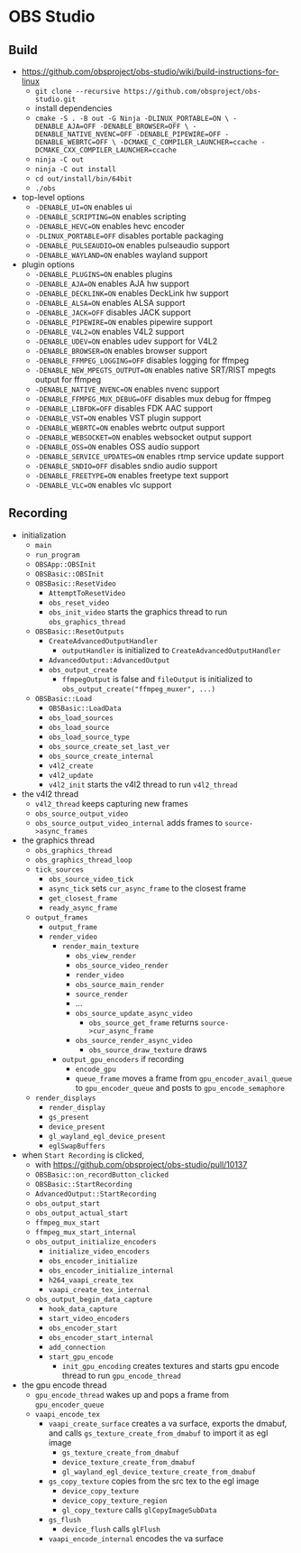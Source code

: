 OBS Studio
==========

## Build

- <https://github.com/obsproject/obs-studio/wiki/build-instructions-for-linux>
  - `git clone --recursive https://github.com/obsproject/obs-studio.git`
  - install dependencies
  - `cmake -S . -B out -G Ninja -DLINUX_PORTABLE=ON \
           -DENABLE_AJA=OFF -DENABLE_BROWSER=OFF \
           -DENABLE_NATIVE_NVENC=OFF -DENABLE_PIPEWIRE=OFF -DENABLE_WEBRTC=OFF \
           -DCMAKE_C_COMPILER_LAUNCHER=ccache -DCMAKE_CXX_COMPILER_LAUNCHER=ccache`
  - `ninja -C out`
  - `ninja -C out install`
  - `cd out/install/bin/64bit`
  - `./obs`
- top-level options
  - `-DENABLE_UI=ON` enables ui
  - `-DENABLE_SCRIPTING=ON` enables scripting
  - `-DENABLE_HEVC=ON` enables hevc encoder
  - `-DLINUX_PORTABLE=OFF` disables portable packaging
  - `-DENABLE_PULSEAUDIO=ON` enables pulseaudio support
  - `-DENABLE_WAYLAND=ON` enables wayland support
- plugin options
  - `-DENABLE_PLUGINS=ON` enables plugins
  - `-DENABLE_AJA=ON` enables AJA hw support
  - `-DENABLE_DECKLINK=ON` enables DeckLink hw support
  - `-DENABLE_ALSA=ON` enables ALSA support
  - `-DENABLE_JACK=OFF` disables JACK support
  - `-DENABLE_PIPEWIRE=ON` enables pipewire support
  - `-DENABLE_V4L2=ON` enables V4L2 support
  - `-DENABLE_UDEV=ON` enables udev support for V4L2
  - `-DENABLE_BROWSER=ON` enables browser support
  - `-DENABLE_FFMPEG_LOGGING=OFF` disables logging for ffmpeg
  - `-DENABLE_NEW_MPEGTS_OUTPUT=ON` enables native SRT/RIST mpegts output for ffmpeg
  - `-DENABLE_NATIVE_NVENC=ON` enables nvenc support
  - `-DENABLE_FFMPEG_MUX_DEBUG=OFF` disables mux debug for ffmpeg
  - `-DENABLE_LIBFDK=OFF` disables FDK AAC support
  - `-DENABLE_VST=ON` enables VST plugin support
  - `-DENABLE_WEBRTC=ON` enables webrtc output support
  - `-DENABLE_WEBSOCKET=ON` enables websocket output support
  - `-DENABLE_OSS=ON` enables OSS audio support
  - `-DENABLE_SERVICE_UPDATES=ON` enables rtmp service update support
  - `-DENABLE_SNDIO=OFF` disables sndio audio support
  - `-DENABLE_FREETYPE=ON` enables freetype text support
  - `-DENABLE_VLC=ON` enables vlc support

## Recording

- initialization
  - `main`
  - `run_program`
  - `OBSApp::OBSInit`
  - `OBSBasic::OBSInit`
  - `OBSBasic::ResetVideo`
    - `AttemptToResetVideo`
    - `obs_reset_video`
    - `obs_init_video` starts the graphics thread to run `obs_graphics_thread`
  - `OBSBasic::ResetOutputs`
    - `CreateAdvancedOutputHandler`
      - `outputHandler` is initialized to `CreateAdvancedOutputHandler`
    - `AdvancedOutput::AdvancedOutput`
    - `obs_output_create`
      - `ffmpegOutput` is false and `fileOutput` is initialized to
        `obs_output_create("ffmpeg_muxer", ...)`
  - `OBSBasic::Load`
    - `OBSBasic::LoadData`
    - `obs_load_sources`
    - `obs_load_source`
    - `obs_load_source_type`
    - `obs_source_create_set_last_ver`
    - `obs_source_create_internal`
    - `v4l2_create`
    - `v4l2_update`
    - `v4l2_init` starts the v4l2 thread to run `v4l2_thread`
- the v4l2 thread
  - `v4l2_thread` keeps capturing new frames
  - `obs_source_output_video`
  - `obs_source_output_video_internal` adds frames to `source->async_frames`
- the graphics thread
  - `obs_graphics_thread`
  - `obs_graphics_thread_loop`
  - `tick_sources`
    - `obs_source_video_tick`
    - `async_tick` sets `cur_async_frame` to the closest frame
    - `get_closest_frame`
    - `ready_async_frame`
  - `output_frames`
    - `output_frame`
    - `render_video`
      - `render_main_texture`
        - `obs_view_render`
        - `obs_source_video_render`
        - `render_video`
        - `obs_source_main_render`
        - `source_render`
        - ...
        - `obs_source_update_async_video`
          - `obs_source_get_frame` returns `source->cur_async_frame`
        - `obs_source_render_async_video`
          - `obs_source_draw_texture` draws
      - `output_gpu_encoders` if recording
        - `encode_gpu`
        - `queue_frame` moves a frame from `gpu_encoder_avail_queue` to
          `gpu_encoder_queue` and posts to `gpu_encode_semaphore`
  - `render_displays`
    - `render_display`
    - `gs_present`
    - `device_present`
    - `gl_wayland_egl_device_present`
    - `eglSwapBuffers`
- when `Start Recording` is clicked,
  - with <https://github.com/obsproject/obs-studio/pull/10137>
  - `OBSBasic::on_recordButton_clicked`
  - `OBSBasic::StartRecording`
  - `AdvancedOutput::StartRecording`
  - `obs_output_start`
  - `obs_output_actual_start`
  - `ffmpeg_mux_start`
  - `ffmpeg_mux_start_internal`
  - `obs_output_initialize_encoders`
    - `initialize_video_encoders`
    - `obs_encoder_initialize`
    - `obs_encoder_initialize_internal`
    - `h264_vaapi_create_tex`
    - `vaapi_create_tex_internal`
  - `obs_output_begin_data_capture`
    - `hook_data_capture`
    - `start_video_encoders`
    - `obs_encoder_start`
    - `obs_encoder_start_internal`
    - `add_connection`
    - `start_gpu_encode`
      - `init_gpu_encoding` creates textures and starts gpu encode thread
        to run `gpu_encode_thread`
- the gpu encode thread
  - `gpu_encode_thread` wakes up and pops a frame from `gpu_encoder_queue`
  - `vaapi_encode_tex`
    - `vaapi_create_surface` creates a va surface, exports the dmabuf, and
      calls `gs_texture_create_from_dmabuf` to import it as egl image
      - `gs_texture_create_from_dmabuf`
      - `device_texture_create_from_dmabuf`
      - `gl_wayland_egl_device_texture_create_from_dmabuf`
    - `gs_copy_texture` copies from the src tex to the egl image
      - `device_copy_texture`
      - `device_copy_texture_region`
      - `gl_copy_texture` calls `glCopyImageSubData`
    - `gs_flush`
      - `device_flush` calls `glFlush`
    - `vaapi_encode_internal` encodes the va surface

